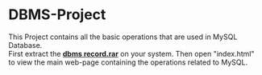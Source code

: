 # DBMS-Project
This Project contains all the basic operations that are used in MySQL Database.<br>
First extract the <b><u>dbms record.rar</u></b> on your system. Then open "index.html" to view the main web-page containing the operations related to MySQL.
